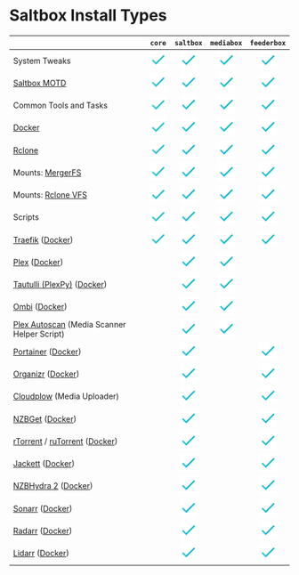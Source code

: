 # Saltbox Install Types

|                                                                                                                                                                                                    |       `core`       |     `saltbox`     |     `mediabox`     |    `feederbox`     |
|:---------------------------------------------------------------------------------------------------------------------------------------------------------------------------------------------------|:------------------:|:------------------:|:------------------:|:------------------:|
| System Tweaks                                                                                                                                                      |    ![Yes][yes]     |    ![Yes][yes]     |    ![Yes][yes]     |    ![Yes][yes]     |
| [Saltbox MOTD](https://github.com/saltyorg/motd)                                                                                                                   |    ![Yes][yes]     |    ![Yes][yes]     |    ![Yes][yes]     |    ![Yes][yes]     |
| Common Tools and Tasks                                                                                                                                             |    ![Yes][yes]     |    ![Yes][yes]     |    ![Yes][yes]     |    ![Yes][yes]     |
| [Docker](https://www.docker.com/community-edition)                                                                                                                 |    ![Yes][yes]     |    ![Yes][yes]     |    ![Yes][yes]     |    ![Yes][yes]     |
| [Rclone](https://rclone.org)                                                                                                                                       |    ![Yes][yes]     |    ![Yes][yes]     |    ![Yes][yes]     |    ![Yes][yes]     |
| Mounts: [MergerFS](https://github.com/trapexit/mergerfs)                                                                                                           |    ![Yes][yes]     |    ![Yes][yes]     |    ![Yes][yes]     |    ![Yes][yes]     |
| Mounts: [Rclone VFS](https://rclone.org)                                                                                                                           |    ![Yes][yes]     |    ![Yes][yes]     |    ![Yes][yes]     |    ![Yes][yes]     |
| Scripts                                                                                                                                                            |    ![Yes][yes]     |    ![Yes][yes]     |    ![Yes][yes]     |    ![Yes][yes]     |
| [Traefik](https://traefik.io/traefik/) ([Docker](https://hub.docker.com/_/traefik/))                                                                               |    ![Yes][yes]     |    ![Yes][yes]     |    ![Yes][yes]     |    ![Yes][yes]     |
| [Plex](https://www.plex.tv) ([Docker](https://github.com/plexinc/pms-docker))                                                                                      |                    |    ![Yes][yes]     |    ![Yes][yes]     |                    |
| [Tautulli (PlexPy)](http://tautulli.com/) ([Docker](https://github.com/Tautulli/Tautulli-Docker))                                                                  |                    |    ![Yes][yes]     |    ![Yes][yes]     |                    |
| [Ombi](https://ombi.io)  ([Docker](https://github.com/hotio/docker-ombi))                                                                                          |                    |    ![Yes][yes]     |    ![Yes][yes]     |                    |
| [Plex Autoscan](https://github.com/l3uddz/plex_autoscan) (Media Scanner Helper Script)                                                                             |                    |    ![Yes][yes]     |    ![Yes][yes]     |                    |
| [Portainer](https://portainer.io) ([Docker](https://hub.docker.com/r/portainer/portainer/))                                                                        |                    |    ![Yes][yes]     |                    |    ![Yes][yes]     |
| [Organizr](https://github.com/causefx/Organizr) ([Docker](https://github.com/linuxserver/docker-organizr))                                                         |                    |    ![Yes][yes]     |                    |    ![Yes][yes]     |
| [Cloudplow](https://github.com/l3uddz/cloudplow) (Media Uploader)                                                                                                  |                    |    ![Yes][yes]     |                    |    ![Yes][yes]     |
| [NZBGet](https://nzbget.net) ([Docker](https://github.com/hotio/docker-nzbget))                                                                                    |                    |    ![Yes][yes]     |                    |    ![Yes][yes]     |
| [rTorrent](https://github.com/rakshasa/rtorrent) / [ruTorrent](https://github.com/Novik/ruTorrent) ([Docker](https://github.com/horjulf/docker-rutorrent-autodl))  |                    |    ![Yes][yes]     |                    |    ![Yes][yes]     |
| [Jackett](https://github.com/Jackett/Jackett) ([Docker](https://github.com/hotio/docker-jackett))                                                                  |                    |    ![Yes][yes]     |                    |    ![Yes][yes]     |
| [NZBHydra 2](https://github.com/theotherp/nzbhydra2) ([Docker](https://github.com/hotio/docker-nzbhydra2))                                                         |                    |    ![Yes][yes]     |                    |    ![Yes][yes]     |
| [Sonarr](https://sonarr.tv) ([Docker](https://github.com/hotio/docker-sonarr))                                                                                     |                    |    ![Yes][yes]     |                    |    ![Yes][yes]     |
| [Radarr](https://radarr.video) ([Docker](https://github.com/hotio/docker-radarr))                                                                                  |                    |    ![Yes][yes]     |                    |    ![Yes][yes]     |
| [Lidarr](https://lidarr.audio) ([Docker](https://github.com/hotio/docker-lidarr))                                                                                  |                    |    ![Yes][yes]     |                    |    ![Yes][yes]     |

  [yes]:../../images/check-mark.png
  [no]:../../images/cross-mark.png


<!--
:heavy_check_mark:
-->
